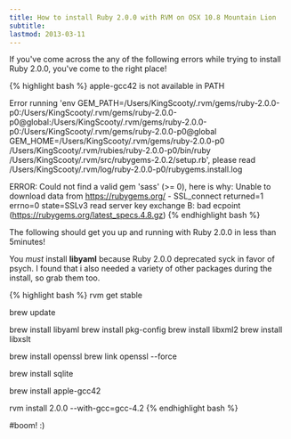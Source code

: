 ```yaml
---
title: How to install Ruby 2.0.0 with RVM on OSX 10.8 Mountain Lion
subtitle:
lastmod: 2013-03-11
---
```


If you've come across the any of the following errors while trying to install Ruby 2.0.0, you've come to the right place!

<!--more-->

{% highlight bash %}
apple-gcc42 is not available in PATH

Error running 'env GEM_PATH=/Users/KingScooty/.rvm/gems/ruby-2.0.0-p0:/Users/KingScooty/.rvm/gems/ruby-2.0.0-p0@global:/Users/KingScooty/.rvm/gems/ruby-2.0.0-p0:/Users/KingScooty/.rvm/gems/ruby-2.0.0-p0@global GEM_HOME=/Users/KingScooty/.rvm/gems/ruby-2.0.0-p0 /Users/KingScooty/.rvm/rubies/ruby-2.0.0-p0/bin/ruby /Users/KingScooty/.rvm/src/rubygems-2.0.2/setup.rb', please read /Users/KingScooty/.rvm/log/ruby-2.0.0-p0/rubygems.install.log

 ERROR:  Could not find a valid gem 'sass' (>= 0), here is why:
      Unable to download data from https://rubygems.org/ - SSL_connect returned=1 errno=0      state=SSLv3 read server key exchange B: bad ecpoint (https://rubygems.org/latest_specs.4.8.gz)
{% endhighlight bash %}

The following should get you up and running with Ruby 2.0.0 in less than 5minutes!

You *must* install **libyaml** because Ruby 2.0.0 deprecated syck in favor of psych. I found that i also needed a variety of other packages during the install, so grab them too.

{% highlight bash %}
rvm get stable

brew update

brew install libyaml
brew install pkg-config
brew install libxml2
brew install libxslt

brew install openssl
brew link openssl --force

brew install sqlite

brew install apple-gcc42

rvm install 2.0.0 --with-gcc=gcc-4.2
{% endhighlight bash %}

#boom! :)
